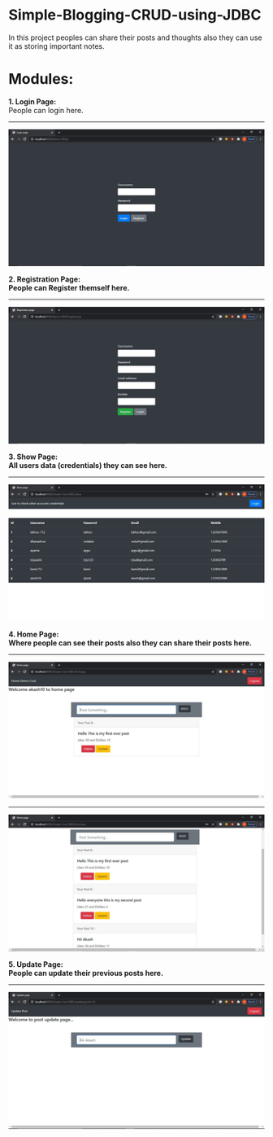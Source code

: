 # Simple-Blogging-CRUD-using-JDBC

In this project peoples can share their posts and thoughts also they can use it as storing important notes.

# Modules:

<b>1. Login Page:</b><br/>
People can login here.<b><hr>
<img src="SnapShots//index.JPG">

<b>2. Registration Page:</b><br/>
People can Register themself here.<hr>
<img src="SnapShots//register.JPG">

<b>3. Show Page:</b><br/>
All users data (credentials) they can see here.<hr>
<img src="SnapShots//show.JPG">

<b>4. Home Page:</b><br>
Where people can see their posts also they can share their posts here.<hr>
<img src="SnapShots//post1.JPG">
<hr>
<img src="SnapShots//post2.JPG">

<b>5. Update Page:</b><br>
People can update their previous posts here.<hr>
<img src="SnapShots//update.JPG">
